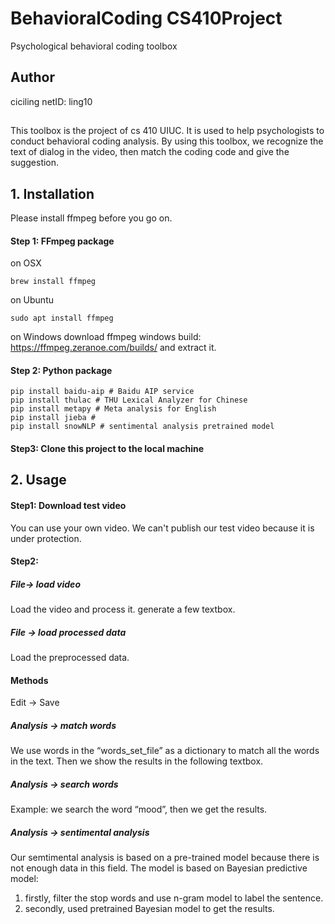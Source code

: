 # BehavioralCoding CS410Project
Psychological behavioral coding toolbox

## Author
ciciling netID: ling10
## 
This toolbox is the project of cs 410 UIUC. It is used to help psychologists to conduct behavioral coding analysis. By using this toolbox, we recognize the text of dialog in the video, then match the coding code and give the suggestion.

## 1. Installation

Please install ffmpeg before you go on.
#### Step 1: FFmpeg package
on OSX
~~~
brew install ffmpeg
~~~
on Ubuntu
~~~
sudo apt install ffmpeg
~~~
on Windows
download ffmpeg windows build: https://ffmpeg.zeranoe.com/builds/ and extract it.



#### Step 2: Python package
~~~{.python}
pip install baidu-aip # Baidu AIP service
pip install thulac # THU Lexical Analyzer for Chinese
pip install metapy # Meta analysis for English
pip install jieba # 
pip install snowNLP # sentimental analysis pretrained model
~~~

#### Step3: Clone this project to the local machine



## 2. Usage

#### Step1: Download test video

You can use your own video. We can't publish our test video because it is under protection.

#### Step2:

##### File-> load video 
Load the video and process it. generate a few textbox.
##### File -> load processed data
Load the preprocessed data.

#### Methods
Edit -> Save

##### Analysis -> match words 
We use words in the “words_set_file” as a dictionary to match all the words in the text. Then we show the results in the following textbox.

##### Analysis -> search words 
Example: we search the word “mood”, then we get the results.


##### Analysis -> sentimental analysis 
Our semtimental analysis is based on a pre-trained model because there is not enough data
in this field.
The model is based on Bayesian predictive model:
1. firstly, filter the stop words and use n-gram model to label the sentence.
2. secondly, used pretrained Bayesian model to get the results.

